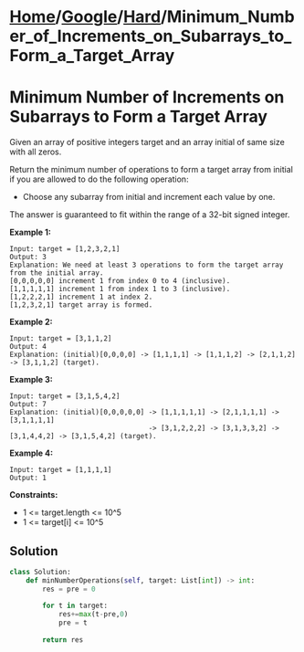# [Home](./../..)/[Google](./..)/[Hard](./)/Minimum_Number_of_Increments_on_Subarrays_to_Form_a_Target_Array
<h1>Minimum Number of Increments on Subarrays to Form a Target Array</h1>

<p>
Given an array of positive integers target and an array initial of same size with all zeros.
</p>
<p>
Return the minimum number of operations to form a target array from initial if you are allowed to do the following operation:
</p>

- Choose any subarray from initial and increment each value by one.
  
<p>  
The answer is guaranteed to fit within the range of a 32-bit signed integer.
</p>

<b>Example 1:</b>

    Input: target = [1,2,3,2,1]
    Output: 3
    Explanation: We need at least 3 operations to form the target array from the initial array.
    [0,0,0,0,0] increment 1 from index 0 to 4 (inclusive).
    [1,1,1,1,1] increment 1 from index 1 to 3 (inclusive).
    [1,2,2,2,1] increment 1 at index 2.
    [1,2,3,2,1] target array is formed.

<b>Example 2:</b>

    Input: target = [3,1,1,2]
    Output: 4
    Explanation: (initial)[0,0,0,0] -> [1,1,1,1] -> [1,1,1,2] -> [2,1,1,2] -> [3,1,1,2] (target).

<b>Example 3:</b>

    Input: target = [3,1,5,4,2]
    Output: 7
    Explanation: (initial)[0,0,0,0,0] -> [1,1,1,1,1] -> [2,1,1,1,1] -> [3,1,1,1,1] 
                                      -> [3,1,2,2,2] -> [3,1,3,3,2] -> [3,1,4,4,2] -> [3,1,5,4,2] (target).

<b>Example 4:</b>

    Input: target = [1,1,1,1]
    Output: 1

<b>Constraints:</b>

- 1 <= target.length <= 10^5
- 1 <= target[i] <= 10^5

<h2>Solution</h2>

```python
class Solution:
    def minNumberOperations(self, target: List[int]) -> int:
        res = pre = 0
        
        for t in target:
            res+=max(t-pre,0)
            pre = t
        
        return res
```

